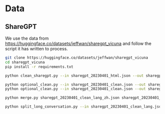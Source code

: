 # Data
## ShareGPT
We use the data from https://huggingface.co/datasets/jeffwan/sharegpt_vicuna and follow the script it has written to process.

```bash
git clone https://huggingface.co/datasets/jeffwan/sharegpt_vicuna
cd sharegpt_vicuna
pip install -r requirements.txt

python clean_sharegpt.py --in sharegpt_20230401_html.json --out sharegpt_20230401_clean.json

python optional_clean.py --in sharegpt_20230401_clean.json --out sharegpt_20230401_clean_lang_zh.json --lang zh
python optional_clean.py --in sharegpt_20230401_clean.json --out sharegpt_20230401_clean_lang_en.json --lang en

python merge.py sharegpt_20230401_clean_lang_zh.json sharegpt_20230401_clean_lang_en.json sharegpt_20230401_clean_lang.json

python split_long_conversation.py --in sharegpt_20230401_clean_lang.json --out sharegpt_20230401_clean_lang_split2.json --model-name bigscience/bloom-1b7 --max-length 800
```
